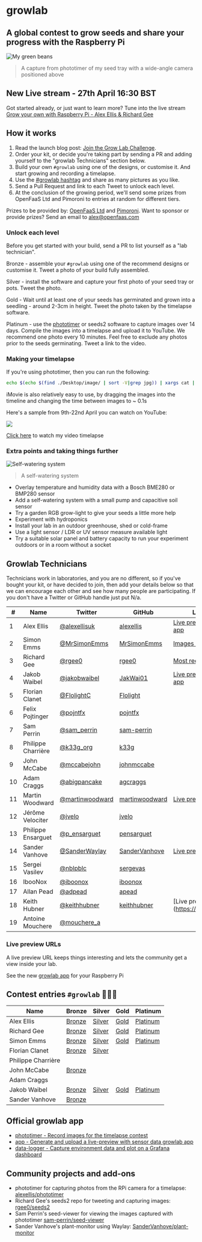 # growlab

## A global contest to grow seeds and share your progress with the Raspberry Pi

![My green beans](https://pbs.twimg.com/media/Ey1ugNwWgAIyUiJ?format=jpg&name=small)
> A capture from phototimer of my seed tray with a wide-angle camera positioned above

## New Live stream - 27th April 16:30 BST

Got started already, or just want to learn more? Tune into the live stream [Grow your own with Raspberry Pi - Alex Ellis & Richard Gee](https://www.youtube.com/watch?v=Ta_LBKpI5-0)

## How it works

1) Read the launch blog post: [Join the Grow Lab Challenge](https://blog.alexellis.io/the-grow-lab-challenge/).
2) Order your kit, or decide you're taking part by sending a PR and adding yourself to the "growlab Technicians" section below.
3) Build your own `#growlab` using one of the designs, or customise it. And start growing and recording a timelapse.
4) Use the [#growlab hashtag](https://twitter.com/search?q=%23growlab&src=typed_query) and share as many pictures as you like.
5) Send a Pull Request and link to each Tweet to unlock each level.
6) At the conclusion of the growing period, we'll send some prizes from OpenFaaS Ltd and Pimoroni to entries at random for different tiers.

Prizes to be provided by: [OpenFaaS Ltd](https://openfaas.com) and [Pimoroni](https://www.pimoroni.com). Want to sponsor or provide prizes? Send an email to [alex@openfaas.com](mailto:alex@openfaas.com)

### Unlock each level

Before you get started with your build, send a PR to list yourself as a "lab technician".

Bronze - assemble your `#growlab` using one of the recommend designs or customise it. Tweet a photo of your build fully assembled.

Silver - install the software and capture your first photo of your seed tray or pots. Tweet the photo.

Gold - Wait until at least one of your seeds has germinated and grown into a seedling - around 2-3cm in height. Tweet the photo taken by the timelapse software.

Platinum - use the [phototimer](https://github.com/alexellis/phototimer) or seeds2 software to capture images over 14 days. Compile the images into a timelapse and upload it to YouTube. We recommend one photo every 10 minutes. Feel free to exclude any photos prior to the seeds germinating. Tweet a link to the video.

### Making your timelapse

If you're using phototimer, then you can run the following:

```bash
echo $(echo $(find ./Desktop/image/ | sort -V|grep jpg)) | xargs cat | ffmpeg  -framerate 10 -f image2pipe -vcodec mjpeg -i - -vcodec libx264 out.mp4
```

iMovie is also relatively easy to use, by dragging the images into the timeline and changing the time between images to ~ 0.1s

Here's a sample from 9th-22nd April you can watch on YouTube:

[![](https://img.youtube.com/vi/YiFUVAP0B18/hqdefault.jpg)](https://www.youtube.com/watch?v=YiFUVAP0B18)

[Click here](https://www.youtube.com/watch?v=YiFUVAP0B18) to watch my video timelapse

### Extra points and taking things further

![Self-watering system](https://pbs.twimg.com/media/EzZ1vDsXMAgNQKF?format=jpg&name=small)
> A self-watering system

* Overlay temperature and humidity data with a Bosch BME280 or BMP280 sensor
* Add a self-watering system with a small pump and capacitive soil sensor
* Try a garden RGB grow-light to give your seeds a little more help
* Experiment with hydroponics
* Install your lab in an outdoor greenhouse, shed or cold-frame
* Use a light sensor / LDR or UV sensor measure available light
* Try a suitable solar panel and battery capacity to run your experiment outdoors or in a room without a socket

## Growlab Technicians

Technicians work in laboratories, and you are no different, so if you've bought your kit, or have decided to join, then add your details below so that we can encourage each other and see how many people are participating. If you don't have a Twitter or GitHub handle just put N/a.

| # | Name                | Twitter         | GitHub        | Live preview URL |
|---|---------------------|-----------------|---------------|------------------|
| 1 | Alex Ellis | [@alexellisuk](https://twitter.com/alexellisuk) | [alexellis](https://github.com/alexellis)  | [Live preview with the growlab app](http://growlab.alexellis.io/) |
| 2 | Simon Emms | [@MrSimonEmms](https://twitter.com/MrSimonEmms)  | [MrSimonEmms](https://github.com/MrSimonEmms)  | [Images captured by phototimer](https://growlab.simonemms.com) |
| 3 | Richard Gee | [@rgee0](https://twitter.com/rgee0) | [rgee0](https://github.com/rgee0)  | [Most recently captured image](https://growlab.technologee.co.uk/) |
| 4 | Jakob Waibel | [@jakobwaibel](https://twitter.com/jakobwaibel) | [JakWai01](https://github.com/JakWai01) | [Live preview with the growlab app](https://jakwai01.github.io/growlab/)|
| 5 | Florian Clanet | [@FlolightC](https://twitter.com/FlolightC)  | [Flolight](https://github.com/Flolight) |
| 6 | Felix Pojtinger | [@pojntfx](https://twitter.com/pojntfx) | [pojntfx](https://github.com/pojntfx) |
| 7 | Sam Perrin | [@sam_perrin](https://twitter.com/sam_perrin) | [sam-perrin](https://github.com/sam-perrin) |
| 8 | Philippe Charrière | [@k33g_org](https://twitter.com/k33g_org) | [k33g](https://github.com/k33g) |
| 9 | John McCabe | [@mccabejohn](https://twitter.com/mccabejohn) | [johnmccabe](https://github.com/johnmccabe) ||
| 10 | Adam Craggs | [@abigpancake](https://twitter.com/abigpancake) | [agcraggs](https://github.com/agcraggs) |  |
| 11 | Martin Woodward | [@martinwoodward](https://twitter.com/martinwoodward) | [martinwoodward](https://github.com/martinwoodward) | [Live preview](https://bfaulty.z16.web.core.windows.net/) |
| 12 | Jérôme Velociter | [@jvelo](https://twitter.com/jvelo) | [jvelo](https://github.com/jvelo) |  |
| 13 | Philippe Ensarguet | [@p_ensarguet](https://twitter.com/P_Ensarguet) | [pensarguet](https://github.com/pensarguet) |  |
| 14 | Sander Vanhove | [@SanderWaylay](https://twitter.com/SanderWaylay) | [SanderVanhove](https://github.com/SanderVanhove) | [Live preview](https://www.sandervanhove.com/plant-monitor) |
| 15 | Sergei Vasilev | [@nblpblc](https://twitter.com/nblpblc) | [sergevas](https://github.com/sergevas) | |
| 16 | IbooNox | [@iboonox](https://twitter.com/iboonox) | [iboonox](https://github.com/iboonox) | |
| 17 | Allan Pead | [@adpead](https://twitter.com/adpead) | [apead](https://github.com/apead) | |
| 18 | Keith Hubner | [@keithhubner](https://twitter.com/keithhubner) | [keithhubner](https://github.com/keithhubner) | [Live preview] (https://growlab.hubner.co.uk/) |
| 19 | Antoine Mouchere | [@mouchere_a](https://twitter.com/mouchere_a) | | |

### Live preview URLs

A live preview URL keeps things interesting and lets the community get a view inside your lab.

See the new [growlab app](/app) for your Raspberry Pi

## Contest entries `#growlab` 🥇🥈🥉

| Name  | Bronze   | Silver   | Gold   | Platinum |
|-------|----------|----------|--------|----------|
| Alex Ellis        | [Bronze](https://twitter.com/alexellisuk/status/1380227185894690823)  |  [Silver](https://twitter.com/alexellisuk/status/1380227185894690823) | [Gold](https://twitter.com/alexellisuk/status1380417347861774337)  | [Platinum](https://www.youtube.com/watch?v=YiFUVAP0B18)  |
| Richard Gee       | [Bronze](https://twitter.com/rgee0/status/1383379807585521665)  | [Silver](https://twitter.com/rgee0/status/1383379805928759301)  | [Gold](https://twitter.com/rgee0/status/1384765411913355265)  | [Platinum](https://twitter.com/rgee0/status/1387777830914768901)  |
|  Simon Emms       | [Bronze](https://twitter.com/MrSimonEmms/status/1386361659187412996)  | [Silver](https://twitter.com/MrSimonEmms/status/1386361659187412996)  | [Gold](https://twitter.com/MrSimonEmms/status/1391832940225630212) | [Platinum](https://twitter.com/MrSimonEmms/status/1391832943170146313) |
|  Florian Clanet   | [Bronze](https://twitter.com/FlolightC/status/1384587367785369602) | [Silver](https://twitter.com/FlolightC/status/1383802323164561418) |   | |
|  Philippe Charrière       |   |   |   |
|  John McCabe   | [Bronze](https://twitter.com/mccabejohn/status/1387001148419227648) | | | |
| Adam Craggs |  |  |  |  |
| Jakob Waibel | [Bronze](https://twitter.com/jakobwaibel/status/1386372010658443265) | [Silver](https://twitter.com/jakobwaibel/status/1386372010658443265) | [Gold](https://twitter.com/jakobwaibel/status/1388894057955479554) | [Platinum](https://www.youtube.com/watch?v=z8sY37OlFrw) |
|  Sander Vanhove   | [Bronze](https://twitter.com/SanderWaylay/status/1391665619616026624?s=20) | | | |

## Official growlab app

* [phototimer - Record images for the timelapse contest](https://github.com/alexellis/phototimer)
* [app - Generate and upload a live-preview with sensor data growlab app](/app)
* [data-logger - Capture environment data and plot on a Grafana dashboard](/data-logger)

## Community projects and add-ons

* phototimer for capturing photos from the RPi camera for a timelapse: [alexellis/phototimer](https://github.com/alexellis/phototimer)
* Richard Gee's seeds2 repo for tweeting and capturing images: [rgee0/seeds2](https://github.com/rgee0/seeds2)
* Sam Perrin's seed-viewer for viewing the images captured with phototimer [sam-perrin/seed-viewer](https://github.com/sam-perrin/seed-viewer)
* Sander Vanhove's plant-monitor using Waylay: [SanderVanhove/plant-monitor](https://github.com/SanderVanhove/plant-monitor)
